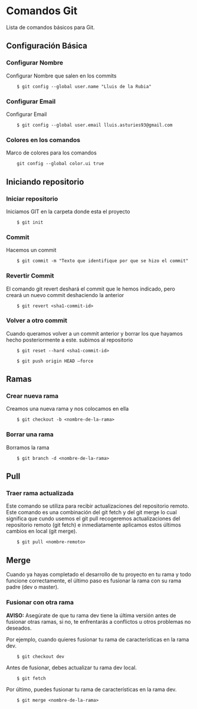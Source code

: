 # Comandos Git
Lista de comandos básicos para Git.

## Configuración Básica
### Configurar Nombre
Configurar Nombre que salen en los commits
```ssh
	$ git config --global user.name "Lluis de la Rubia"
```
### Configurar Email
Configurar Email
```ssh	
	$ git config --global user.email lluis.asturies93@gmail.com
```
### Colores en los comandos
Marco de colores para los comandos
```ssh
	git config --global color.ui true
```

## Iniciando repositorio
### Iniciar repositorio
Iniciamos GIT en la carpeta donde esta el proyecto
```ssh
	$ git init
```
### Commit 
Hacemos un commit
```ssh
	$ git commit -m "Texto que identifique por que se hizo el commit"
```
### Revertir Commit
El comando git revert deshará el commit que le hemos indicado, pero creará un nuevo commit deshaciendo la anterior
```ssh
	$ git revert <sha1-commit-id>
```
### Volver a otro commit
Cuando queramos volver a un commit anterior y borrar los que hayamos hecho posteriormente a este.
subimos al repositorio
```ssh
	$ git reset --hard <sha1-commit-id>
```
```ssh
	$ git push origin HEAD –force
```

## Ramas
### Crear nueva rama
Creamos una nueva rama y nos colocamos en ella
```ssh
	$ git checkout -b <nombre-de-la-rama>
```
### Borrar una rama
Borramos la rama
```ssh
	$ git branch -d <nombre-de-la-rama>
```

## Pull
### Traer rama actualizada
Este comando se utiliza para recibir actualizaciones del repositorio remoto. Este comando es una combinación del git fetch y del git merge lo cual significa que cundo usemos el git pull recogeremos actualizaciones del repositorio remoto (git fetch) e inmediatamente aplicamos estos últimos cambios en local (git merge).
```ssh
	$ git pull <nombre-remoto>
```

## Merge
Cuando ya hayas completado el desarrollo de tu proyecto en tu rama y todo funcione correctamente, el último paso es fusionar la rama con su rama padre (dev o master). 
### Fusionar con otra rama
**AVISO:**
Asegúrate de que tu rama dev tiene la última versión antes de fusionar otras ramas, si no, te enfrentarás a conflictos u otros problemas no deseados.

Por ejemplo, cuando quieres fusionar tu rama de características en la rama dev.
```ssh
	$ git checkout dev
```
Antes de fusionar, debes actualizar tu rama dev local.
```ssh
	$ git fetch
```
Por último, puedes fusionar tu rama de características en la rama dev.
```ssh
	$ git merge <nombre-de-la-rama>
```